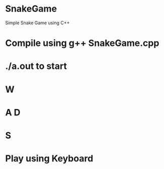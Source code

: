 # SnakeGame
Simple Snake Game using C++ 
# Compile using g++ SnakeGame.cpp
# ./a.out to start
#  W
# A D
#  S
# Play using Keyboard
